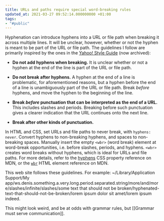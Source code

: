 ```yaml
---
title: URLs and paths require special word-breaking rules
updated_at: 2021-03-27 09:52:14.000000000 +01:00
tags:
- "#public"
---
```



Hyphenation can introduce hyphens into a URL or file path when breaking it across multiple lines. It will be unclear, however, whether or not the hyphen is meant to be part of the URL or file path. The guidelines I follow are primarily inspired by the ones in the [Yahoo! Style Guide](https://web.archive.org/web/20121105171040/http://styleguide.yahoo.com/editing/treat-abbreviations-capitalization-and-titles-consistently/website-names-and-addresses) (now archived):

* **Do not add hyphens when breaking.** It is unclear whether or not a hyphen at the end of the line is part of the URL or file path.

* **Do not break after hyphens.** A hyphen at the end of a line is problematic, for aforementioned reasons, but a hyphen before the end of a line is unambiguously part of the URL or file path. Break _before_ hyphens, and move the hyphen to the beginning of the line.

* **Break _before_ punctuation that can be interpreted as the end of a URL.** This includes slashes and periods. Breaking before such punctuation gives a clearer indication that the URL continues onto the next line.

* **Break after other kinds of punctuation.**

In HTML and CSS, set URLs and file paths to never break, with `hyphens: never`. Convert hyphens to non-breaking hyphens, and spaces to non-breaking spaces. Manually insert the empty `<wbr>` (word break) element at word-break opportunities, i.e. before slashes, periods, and hyphens. `<wbr>` creates word breaks without hyphens, which is ideal for URLs and file paths. For more details, refer to the [hyphens](https://developer.mozilla.org/en-US/docs/Web/CSS/hyphens) CSS property reference on MDN, or the [`wbr`](https://developer.mozilla.org/en-US/docs/Web/HTML/Element/wbr) HTML element reference on MDN.

This web site follows these guidelines. For example: <span class="path">~/Library/Application Support/My app/ws.denis.something.a.very.long.period.separated.string/more/and/more/slashes/infinite/slashes/some text that should not be broken/hyphenated-text-that-should-not-be-broken/lorem ipsum dolor sit amet/lorem ipsum indeed</span>.

This might look weird, and be at odds with grammar rules, but [[Grammar must serve communication]].